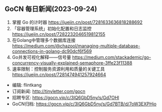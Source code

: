 ## GoCN 每日新闻(2023-09-24)

1. 掌握 Go 的计时器 https://juejin.cn/post/7281633636818288692
2. 「容器管理系统」初始化配置和日志监控 https://juejin.cn/post/7282232046519812155
3. 在Golang中管理多个数据库连接 https://medium.com/@chazool/managing-multiple-database-connections-in-golang-dc90dcf6f569
4. Go并发可视化解释——信号量 https://medium.com/stackademic/go-concurrency-visually-explained-semaphore-3ffe23f11388
5. 速率限制：控制服务资源利用和质量的关键工具 https://juejin.cn/post/7281474941257924664

- 编辑: flintkang
- 订阅新闻: http://tinyletter.com/gocn
- 招聘专区: https://gocn.vip/c/3lQ6GbD5ny/s/Gd7OHl
- GoCN归档: https://gocn.vip/c/3lQ6GbD5ny/s/Gd7BTB/d/7oW3EXPHjo

